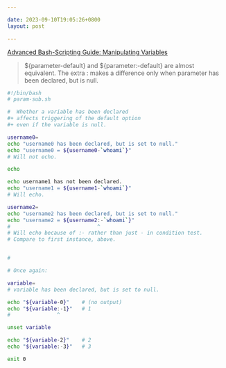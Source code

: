 ```yaml
---

date: 2023-09-10T19:05:26+0800
layout: post

---
```

[Advanced Bash-Scripting Guide: Manipulating Variables](https://tldp.org/LDP/abs/html/parameter-substitution.html)

> ${parameter-default} and ${parameter:-default} are almost equivalent. The extra : makes a difference only when parameter has been declared, but is null.

```sh
#!/bin/bash
# param-sub.sh

#  Whether a variable has been declared
#+ affects triggering of the default option
#+ even if the variable is null.

username0=
echo "username0 has been declared, but is set to null."
echo "username0 = ${username0-`whoami`}"
# Will not echo.

echo

echo username1 has not been declared.
echo "username1 = ${username1-`whoami`}"
# Will echo.

username2=
echo "username2 has been declared, but is set to null."
echo "username2 = ${username2:-`whoami`}"
#                            ^
# Will echo because of :- rather than just - in condition test.
# Compare to first instance, above.


#

# Once again:

variable=
# variable has been declared, but is set to null.

echo "${variable-0}"    # (no output)
echo "${variable:-1}"   # 1
#               ^

unset variable

echo "${variable-2}"    # 2
echo "${variable:-3}"   # 3

exit 0
```
